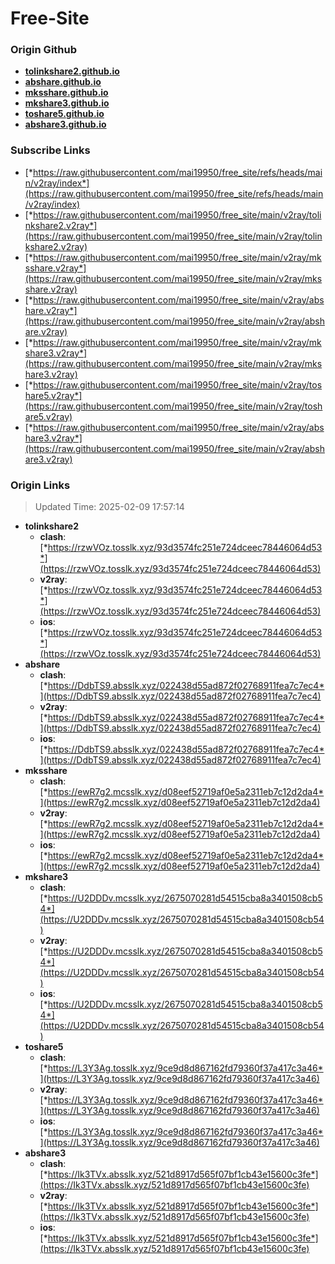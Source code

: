# Free-Site

### Origin Github

- [**tolinkshare2.github.io**](https://github.com/tolinkshare2/tolinkshare2.github.io)
- [**abshare.github.io**](https://github.com/abshare/abshare.github.io)
- [**mksshare.github.io**](https://github.com/mksshare/mksshare.github.io)
- [**mkshare3.github.io**](https://github.com/mkshare3/mkshare3.github.io)
- [**toshare5.github.io**](https://github.com/toshare5/toshare5.github.io)
- [**abshare3.github.io**](https://github.com/abshare3/abshare3.github.io)

### Subscribe Links

- [*https://raw.githubusercontent.com/mai19950/free_site/refs/heads/main/v2ray/index*](https://raw.githubusercontent.com/mai19950/free_site/refs/heads/main/v2ray/index)
- [*https://raw.githubusercontent.com/mai19950/free_site/main/v2ray/tolinkshare2.v2ray*](https://raw.githubusercontent.com/mai19950/free_site/main/v2ray/tolinkshare2.v2ray)
- [*https://raw.githubusercontent.com/mai19950/free_site/main/v2ray/mksshare.v2ray*](https://raw.githubusercontent.com/mai19950/free_site/main/v2ray/mksshare.v2ray)
- [*https://raw.githubusercontent.com/mai19950/free_site/main/v2ray/abshare.v2ray*](https://raw.githubusercontent.com/mai19950/free_site/main/v2ray/abshare.v2ray)
- [*https://raw.githubusercontent.com/mai19950/free_site/main/v2ray/mkshare3.v2ray*](https://raw.githubusercontent.com/mai19950/free_site/main/v2ray/mkshare3.v2ray)
- [*https://raw.githubusercontent.com/mai19950/free_site/main/v2ray/toshare5.v2ray*](https://raw.githubusercontent.com/mai19950/free_site/main/v2ray/toshare5.v2ray)
- [*https://raw.githubusercontent.com/mai19950/free_site/main/v2ray/abshare3.v2ray*](https://raw.githubusercontent.com/mai19950/free_site/main/v2ray/abshare3.v2ray)

### Origin Links

> Updated Time: 2025-02-09 17:57:14

- **tolinkshare2**
  - **clash**: [*https://rzwVOz.tosslk.xyz/93d3574fc251e724dceec78446064d53*](https://rzwVOz.tosslk.xyz/93d3574fc251e724dceec78446064d53)
  - **v2ray**: [*https://rzwVOz.tosslk.xyz/93d3574fc251e724dceec78446064d53*](https://rzwVOz.tosslk.xyz/93d3574fc251e724dceec78446064d53)
  - **ios**: [*https://rzwVOz.tosslk.xyz/93d3574fc251e724dceec78446064d53*](https://rzwVOz.tosslk.xyz/93d3574fc251e724dceec78446064d53)
- **abshare**
  - **clash**: [*https://DdbTS9.absslk.xyz/022438d55ad872f02768911fea7c7ec4*](https://DdbTS9.absslk.xyz/022438d55ad872f02768911fea7c7ec4)
  - **v2ray**: [*https://DdbTS9.absslk.xyz/022438d55ad872f02768911fea7c7ec4*](https://DdbTS9.absslk.xyz/022438d55ad872f02768911fea7c7ec4)
  - **ios**: [*https://DdbTS9.absslk.xyz/022438d55ad872f02768911fea7c7ec4*](https://DdbTS9.absslk.xyz/022438d55ad872f02768911fea7c7ec4)
- **mksshare**
  - **clash**: [*https://ewR7g2.mcsslk.xyz/d08eef52719af0e5a2311eb7c12d2da4*](https://ewR7g2.mcsslk.xyz/d08eef52719af0e5a2311eb7c12d2da4)
  - **v2ray**: [*https://ewR7g2.mcsslk.xyz/d08eef52719af0e5a2311eb7c12d2da4*](https://ewR7g2.mcsslk.xyz/d08eef52719af0e5a2311eb7c12d2da4)
  - **ios**: [*https://ewR7g2.mcsslk.xyz/d08eef52719af0e5a2311eb7c12d2da4*](https://ewR7g2.mcsslk.xyz/d08eef52719af0e5a2311eb7c12d2da4)
- **mkshare3**
  - **clash**: [*https://U2DDDv.mcsslk.xyz/2675070281d54515cba8a3401508cb54*](https://U2DDDv.mcsslk.xyz/2675070281d54515cba8a3401508cb54)
  - **v2ray**: [*https://U2DDDv.mcsslk.xyz/2675070281d54515cba8a3401508cb54*](https://U2DDDv.mcsslk.xyz/2675070281d54515cba8a3401508cb54)
  - **ios**: [*https://U2DDDv.mcsslk.xyz/2675070281d54515cba8a3401508cb54*](https://U2DDDv.mcsslk.xyz/2675070281d54515cba8a3401508cb54)
- **toshare5**
  - **clash**: [*https://L3Y3Ag.tosslk.xyz/9ce9d8d867162fd79360f37a417c3a46*](https://L3Y3Ag.tosslk.xyz/9ce9d8d867162fd79360f37a417c3a46)
  - **v2ray**: [*https://L3Y3Ag.tosslk.xyz/9ce9d8d867162fd79360f37a417c3a46*](https://L3Y3Ag.tosslk.xyz/9ce9d8d867162fd79360f37a417c3a46)
  - **ios**: [*https://L3Y3Ag.tosslk.xyz/9ce9d8d867162fd79360f37a417c3a46*](https://L3Y3Ag.tosslk.xyz/9ce9d8d867162fd79360f37a417c3a46)
- **abshare3**
  - **clash**: [*https://Ik3TVx.absslk.xyz/521d8917d565f07bf1cb43e15600c3fe*](https://Ik3TVx.absslk.xyz/521d8917d565f07bf1cb43e15600c3fe)
  - **v2ray**: [*https://Ik3TVx.absslk.xyz/521d8917d565f07bf1cb43e15600c3fe*](https://Ik3TVx.absslk.xyz/521d8917d565f07bf1cb43e15600c3fe)
  - **ios**: [*https://Ik3TVx.absslk.xyz/521d8917d565f07bf1cb43e15600c3fe*](https://Ik3TVx.absslk.xyz/521d8917d565f07bf1cb43e15600c3fe)
